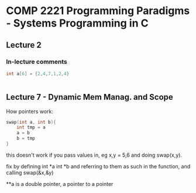 # COMP 2221 Programming Paradigms - Systems Programming in C

## Lecture 2

### In-lecture comments

```C
int a[6] = {2,4,7,1,2,4}



```

## Lecture 7 - Dynamic Mem Manag. and Scope

How pointers work:

```C
swap(int a, int b){
    int tmp = a
    a = b
    b = tmp
}
```

this doesn't work if you pass values in, eg x,y = 5,6 and doing swap(x,y).

fix by defining int *a int *b and referring to them as such in the function, and calling swap(&x,&y)

**a is a double pointer, a pointer to a pointer